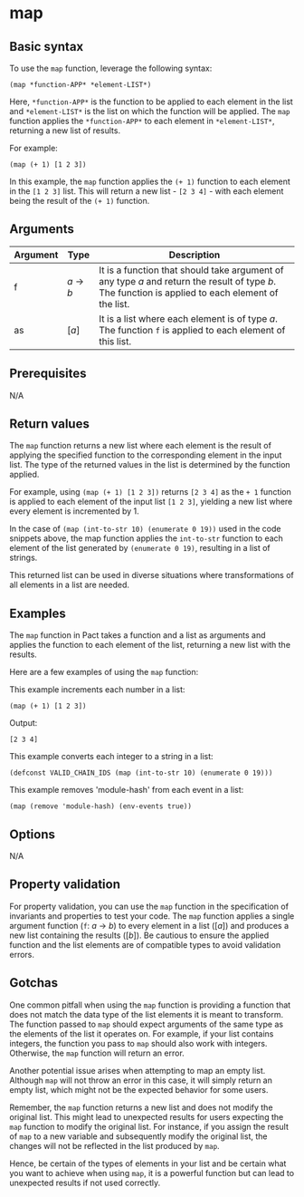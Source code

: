 # map

## Basic syntax

To use the `map` function, leverage the following syntax:

```pact
(map *function-APP* *element-LIST*)
```

Here, `*function-APP*` is the function to be applied to each element in the list and `*element-LIST*` is the list on which the function will be applied. The `map` function applies the `*function-APP*` to each element in `*element-LIST*`, returning a new list of results.

For example:

```pact
(map (+ 1) [1 2 3])
```

In this example, the `map` function applies the `(+ 1)` function to each element in the `[1 2 3]` list. This will return a new list - `[2 3 4]` - with each element being the result of the `(+ 1)` function.

## Arguments

| Argument | Type | Description |
| --- | --- | --- |
| f | _a_ -> _b_ | It is a function that should take argument of any type _a_ and return the result of type _b_. The function is applied to each element of the list.
| as |[_a_]| It is a list where each element is of type _a_. The function `f` is applied to each element of this list.  |


## Prerequisites

N/A

## Return values

The `map` function returns a new list where each element is the result of applying the specified function to the corresponding element in the input list. The type of the returned values in the list is determined by the function applied.
 
For example, using `(map (+ 1) [1 2 3])` returns `[2 3 4]` as the `+ 1` function is applied to each element of the input list `[1 2 3]`, yielding a new list where every element is incremented by 1. 

In the case of `(map (int-to-str 10) (enumerate 0 19))` used in the code snippets above, the map function applies the `int-to-str` function to each element of the list generated by `(enumerate 0 19)`, resulting in a list of strings.

This returned list can be used in diverse situations where transformations of all elements in a list are needed.

## Examples

The `map` function in Pact takes a function and a list as arguments and applies the function to each element of the list, returning a new list with the results.

Here are a few examples of using the `map` function:

This example increments each number in a list:

```pact
(map (+ 1) [1 2 3])
```

Output: 

```pact
[2 3 4]
```

This example converts each integer to a string in a list:

```pact
(defconst VALID_CHAIN_IDS (map (int-to-str 10) (enumerate 0 19)))
```

This example removes 'module-hash' from each event in a list:

```pact
(map (remove 'module-hash) (env-events true))
```


## Options

N/A

## Property validation

For property validation, you can use the `map` function in the specification of invariants and properties to test your code. The `map` function applies a single argument function (`f`: _a_ -> _b_) to every element in a list ([_a_]) and produces a new list containing the results ([_b_]). Be cautious to ensure the applied function and the list elements are of compatible types to avoid validation errors.

## Gotchas

One common pitfall when using the `map` function is providing a function that does not match the data type of the list elements it is meant to transform. The function passed to `map` should expect arguments of the same type as the elements of the list it operates on. For example, if your list contains integers, the function you pass to `map` should also work with integers. Otherwise, the `map` function will return an error.

Another potential issue arises when attempting to map an empty list. Although `map` will not throw an error in this case, it will simply return an empty list, which might not be the expected behavior for some users.

Remember, the `map` function returns a new list and does not modify the original list. This might lead to unexpected results for users expecting the `map` function to modify the original list. For instance, if you assign the result of `map` to a new variable and subsequently modify the original list, the changes will not be reflected in the list produced by `map`.

Hence, be certain of the types of elements in your list and be certain what you want to achieve when using `map`, it is a powerful function but can lead to unexpected results if not used correctly.

